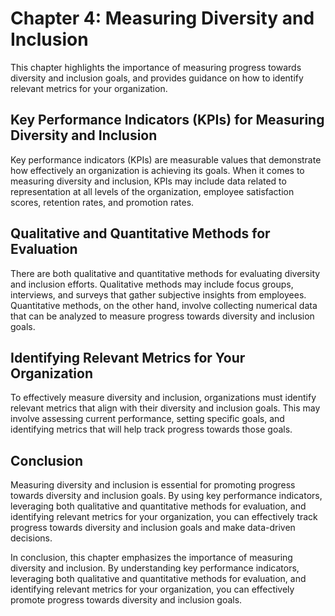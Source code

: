 Chapter 4: Measuring Diversity and Inclusion
============================================

This chapter highlights the importance of measuring progress towards diversity and inclusion goals, and provides guidance on how to identify relevant metrics for your organization.

## Key Performance Indicators (KPIs) for Measuring Diversity and Inclusion

Key performance indicators (KPIs) are measurable values that demonstrate how effectively an organization is achieving its goals. When it comes to measuring diversity and inclusion, KPIs may include data related to representation at all levels of the organization, employee satisfaction scores, retention rates, and promotion rates.

## Qualitative and Quantitative Methods for Evaluation

There are both qualitative and quantitative methods for evaluating diversity and inclusion efforts. Qualitative methods may include focus groups, interviews, and surveys that gather subjective insights from employees. Quantitative methods, on the other hand, involve collecting numerical data that can be analyzed to measure progress towards diversity and inclusion goals.

## Identifying Relevant Metrics for Your Organization

To effectively measure diversity and inclusion, organizations must identify relevant metrics that align with their diversity and inclusion goals. This may involve assessing current performance, setting specific goals, and identifying metrics that will help track progress towards those goals.

## Conclusion

Measuring diversity and inclusion is essential for promoting progress towards diversity and inclusion goals. By using key performance indicators, leveraging both qualitative and quantitative methods for evaluation, and identifying relevant metrics for your organization, you can effectively track progress towards diversity and inclusion goals and make data-driven decisions.

In conclusion, this chapter emphasizes the importance of measuring diversity and inclusion. By understanding key performance indicators, leveraging both qualitative and quantitative methods for evaluation, and identifying relevant metrics for your organization, you can effectively promote progress towards diversity and inclusion goals.
